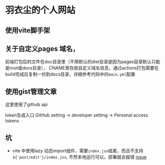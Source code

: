 # 羽衣尘的个人网站

## 使用vite脚手架


## 关于自定义pages 域名，
前端打包后的文件在doc目录里（不用默认的dist目录是因为pages目录默认只能是root或docs目录），
CNAME里存放自定义域名信息，通过actions打包需要在build完成后复制一份到docs目录，详细参考代码中的`main.yml`配置
## 使用gist管理文章
这里使用了github api

token生成入口 GitHub setting -> developer setting -> Personal access tokens

## 坑
* vite 中使用lazy 动态import组件，需要`index.jsx`结尾，而且不支持`${'post/edit'}/index.jsx`, 不然本地运行可以，部署就会报错 [issue](https://github.com/vitejs/vite/issues/2130)
